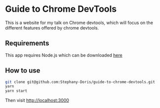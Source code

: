 # Guide to Chrome DevTools

This is a website for my talk on Chrome devtools, which will focus on the different features offered by chrome devtools.

## Requirements

This app requires Node.js which can be downloaded [here](https://nodejs.org/)

## How to use

```bash
git clone git@github.com:Stephany-Doris/guide-to-chrome-devtools.git
yarn
yarn start
```

Then visit [http://localhost:3000](http://localhost:3000)